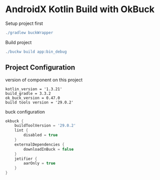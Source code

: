 # AndroidX Kotlin Build with OkBuck

Setup project first

```groovy
./gradlew buckWrapper
```

Build project

```groovy
./buckw build app:bin_debug
```



## Project Configuration

version of component on this project

```
kotlin_version = '1.3.21'
build_gradle = 3.3.2
ok_buck_version = 0.47.0
build tools version = '29.0.2'
```

buck configuration

```groovy
okbuck {
    buildToolVersion = '29.0.2'
    lint {
        disabled = true
    }
    externalDependencies {
        downloadInBuck = false
    }
    jetifier {
        aarOnly = true
    }
}
```

